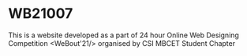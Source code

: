 # WB21007

This is a website developed as a part of 24 hour Online Web Designing Competition <WeBout'21/> organised by CSI MBCET Student Chapter
